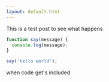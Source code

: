 ```yaml
---
layout: default.html
---
```


This is a test post to see what happens

```js
function say(message) {
  console.log(message);
}

say('hello world');
```

when code get's included